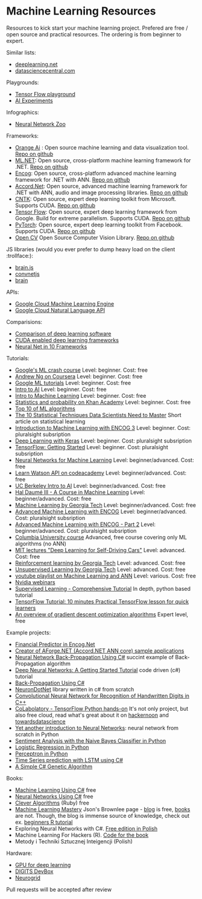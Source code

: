 # Machine Learning Resources
Resources to kick start your machine learning project. 
Prefered are free / open source and practical resources. 
The ordering is from beginner to expert.

Similar lists:
- [deeplearning.net](http://deeplearning.net/)
- [datasciencecentral.com](https://www.datasciencecentral.com/profiles/blogs/15-deep-learning-tutorials)

Playgrounds:
- [Tensor Flow playground](https://playground.tensorflow.org/#activation=tanh&batchSize=10&dataset=circle&regDataset=reg-plane&learningRate=0.03&regularizationRate=0&noise=0&networkShape=4,2&seed=0.46357&showTestData=false&discretize=false&percTrainData=50&x=true&y=true&xTimesY=false&xSquared=false&ySquared=false&cosX=false&sinX=false&cosY=false&sinY=false&collectStats=false&problem=classification&initZero=false&hideText=false)
- [AI Experiments](https://experiments.withgoogle.com/collection/ai)

Infographics:
- [Neural Network Zoo](http://www.asimovinstitute.org/neural-network-zoo/)

Frameworks:
- [Orange Ai](https://orange.biolab.si/) : Open source machine learning and data visualization tool. [Repo on github](https://github.com/biolab/orange3)
- [ML.NET](https://www.microsoft.com/net/learn/apps/machine-learning-and-ai/ml-dotnet): Open source, cross-platform machine learning framework for .NET. [Repo on github](https://github.com/dotnet/machinelearning)
- [Encog](https://www.heatonresearch.com/encog/): Open source, cross-platform advanced machine learning framework for .NET with ANN. [Repo on github](https://github.com/encog/encog-dotnet-core)
- [Accord.Net](http://accord-framework.net/): Open source, advanced machine learning framework for .NET with ANN, audio and image processing libraries. [Repo on github](https://github.com/accord-net/framework)
- [CNTK](https://www.microsoft.com/en-us/cognitive-toolkit/): Open source, expert deep learning toolkit from Microsoft. Supports CUDA. [Repo on github](https://github.com/Microsoft/CNTK)
- [Tensor Flow](https://www.tensorflow.org/): Open source, expert deep learning framework from Google. Build for extreme parallelism. Supports CUDA. [Repo on github](https://github.com/vahidk/EffectiveTensorflow)
- [PyTorch](https://facebook.ai/developers/tools#frameworks): Open source, expert deep learning toolkit from Facebook. Supports CUDA. [Repo on github](https://github.com/pytorch/pytorch)
- [Open CV](https://opencv.org) Open Source Computer Vision Library. [Repo on github](https://github.com/opencv/opencv)

JS libraries (would you ever prefer to dump heavy load on the client :trollface:):
- [brain.js](https://github.com/BrainJS/brain.js)
- [convnetjs](https://github.com/karpathy/convnetjs)
- [brain](https://github.com/harthur/brain)

APIs:
- [Google Cloud Machine Learning Engine](https://cloud.google.com/ml-engine/)
- [Google Cloud Natural Language API](https://cloud.google.com/natural-language/)

Comparisions:
- [Comparison of deep learning software](https://en.wikipedia.org/wiki/Comparison_of_deep_learning_software)
- [CUDA enabled deep learning frameworks](https://www.nvidia.com/en-us/deep-learning-ai/developer/)
- [Neural Net in 10 Frameworks](https://medium.com/@iliakarmanov/neural-net-in-8-frameworks-lessons-learned-6a5e8e78b481)

Tutorials:

- [Google's ML crash course](https://developers.google.com/machine-learning/crash-course/) Level: beginner. Cost: free
- [Andrew Ng on Coursera](https://www.coursera.org/learn/machine-learning) Level: beginner. Cost: free
- [Google ML tutorials](https://ai.google/education/) Level: beginner. Cost: free
- [Intro to AI](https://eu.udacity.com/course/intro-to-artificial-intelligence--cs271) Level: beginner. Cost: free
- [Intro to Machine Learning](https://eu.udacity.com/course/intro-to-machine-learning--ud120) Level: beginner. Cost: free
- [Statistics and probability on Khan Academy](https://www.khanacademy.org/math/statistics-probability) Level: beginner. Cost: free
- [Top 10 of ML algorithms](https://www.kdnuggets.com/2016/08/10-algorithms-machine-learning-engineers.html)
- [The 10 Statistical Techniques Data Scientists Need to Master](https://medium.com/cracking-the-data-science-interview/the-10-statistical-techniques-data-scientists-need-to-master-1ef6dbd531f7) Short article on statistical learning
- [Introduction to Machine Learning with ENCOG 3](https://app.pluralsight.com/library/courses/introduction-to-machine-learning-encog/table-of-contents) Level: beginner. Cost: pluralsight subsription
- [Deep Learning with Keras](https://app.pluralsight.com/library/courses/introduction-to-machine-learning-encog/table-of-contents) Level: beginner. Cost: pluralsight subsription
- [TensorFlow: Getting Started](https://app.pluralsight.com/library/courses/tensorflow-getting-started/table-of-contents) Level: beginner. Cost: pluralsight subsription
- [Neural Networks for Machine Learning](https://www.coursera.org/course/neuralnets) Level: beginner/advanced. Cost: free
- [Learn Watson API on codeacademy](https://www.codecademy.com/learn/ibm-watson) Level: beginner/advanced. Cost: free
- [UC Berkeley Intro to AI](http://ai.berkeley.edu/lecture_videos.html) Level: beginner/advanced. Cost: free
- [Hal Daumé III - A Course in Machine Learning](http://ciml.info/dl/v0_99/ciml-v0_99-all.pdf) Level: beginner/advanced. Cost: free
- [Machine Learning by Georgia Tech](https://udacity.com/course/machine-learning--ud262) Level: beginner/advanced. Cost: free
- [Advanced Machine Learning with ENCOG](https://app.pluralsight.com/library/courses/advanced-machine-learning-encog/table-of-contents) Level: beginner/advanced. Cost: pluralsight subsription
- [Advanced Machine Learning with ENCOG - Part 2](https://app.pluralsight.com/library/courses/advanced-machine-learning-encog-pt2/table-of-contents) Level: beginner/advanced. Cost: pluralsight subsription
- [Columbia University course](https://www.class-central.com/course/edx-machine-learning-7231) Advanced, free course covering only ML algorithms (no ANN)
- [MIT lectures "Deep Learning for Self-Driving Cars"](https://selfdrivingcars.mit.edu/) Level: advanced. Cost: free
- [Reinforcement learning by Georgia Tech](https://eu.udacity.com/course/reinforcement-learning--ud600) Level: advanced. Cost: free
- [Unsupervised Learning by Georgia Tech](https://eu.udacity.com/course/machine-learning-unsupervised-learning--ud741) Level: advanced. Cost: free
- [youtube playlist on Machine Learning and ANN](https://visualstudiomagazine.com/Articles/2013/08/01/Neural-Network-Back-Propagation-Using-C.aspx?Page=1) Level: various. Cost: free
- [Nvidia webinars](http://www.nvidia.com/object/webinar-portal.html)
- [Supervised Learning - Comprehensive Tutorial](https://www.datasciencecentral.com/profiles/blogs/supervised-learning) In depth, python based tutorial
- [TensorFlow Tutorial: 10 minutes Practical TensorFlow lesson for quick learners](http://cv-tricks.com/artificial-intelligence/deep-learning/deep-learning-frameworks/tensorflow-tutorial/)
- [An overview of gradient descent optimization algorithms](http://ruder.io/optimizing-gradient-descent/index.html#adadelta) Expert level, free

Example projects:
- [Financial Predictor in Encog.Net](https://www.codeproject.com/Articles/175777/Financial-predictor-via-neural-network)
- [Creator of AForge.NET (Accord.NET ANN core) sample applications](https://www.codeproject.com/Articles/16447/Neural-Networks-on-C)
- [Neural Network Back-Propagation Using C#](https://visualstudiomagazine.com/Articles/2013/08/01/Neural-Network-Back-Propagation-Using-C.aspx?Page=1) succint example of Back-Propagation algorithm
- [Deep Neural Networks: A Getting Started Tutorial](https://visualstudiomagazine.com/articles/2014/06/01/deep-neural-networks.aspx) code driven (c#) tutorial
- [Back-Propagation Using C#](https://visualstudiomagazine.com/Articles/2015/04/01/Back-Propagation-Using-C.aspx?Page=1)
- [NeuronDotNet](https://github.com/trarck/NeuronDotNet) library written in c# from scratch
- [Convolutional Neural Network for Recognition of Handwritten Digits in C++](https://www.codeproject.com/Articles/16650/Neural-Network-for-Recognition-of-Handwritten-Digi)
- [CoLabolatory - TensorFlow Python hands-on](https://colab.research.google.com/notebooks/welcome.ipynb#scrollTo=-Rh3-Vt9Nev9) It's not only project, but also free cloud, read what's great about it on [hackernoon](https://hackernoon.com/train-your-machine-learning-models-on-googles-gpus-for-free-forever-a41bd309d6ad) and [towardsdatascience](https://towardsdatascience.com/neural-networks-with-google-colaboratory-artificial-intelligence-getting-started-713b5eb07f14)
- [Yet another introduction to Neural Networks](https://github.com/bhimmetoglu/talks-and-lectures/blob/master/MachineLearning/mnist/mnist_blog.ipynb): neural network from scratch in Python
- [Sentiment Analysis with the Naive Bayes Classifier in Python](http://ataspinar.com/2016/02/15/sentiment-analysis-with-the-naive-bayes-classifier/)
- [Logistic Regression in Python](http://ataspinar.com/2016/05/07/regression-logistic-regression-and-maximum-entropy-part-2-code-examples/)
- [Perceptron in Python](http://ataspinar.com/2016/12/22/the-perceptron/)
- [Time Series prediction with LSTM using C#](https://bhrnjica.net/2017/12/07/cntk-106-tutorial-time-series-prediction-with-lstm-using-c/)
- [A Simple C# Genetic Algorithm](https://www.codeproject.com/Articles/3172/A-Simple-C-Genetic-Algorithm)

Books:
- [Machine Learning Using C#](https://www.syncfusion.com/ebooks/machine) free
- [Neural Networks Using C#](https://www.syncfusion.com/ebooks/neuralnetworks) free
- [Clever Algorithms](https://pl.scribd.com/document/47728903/Jason-Brownlee-Clever-Algorithms) (Ruby) free
- [Machine Learning Mastery](https://machinelearningmastery.com/start-here/) Json's Brownlee page - [blog](https://machinelearningmastery.com/blog/) is free, [books](https://machinelearningmastery.com/products/) are not. Though, the blog is immense source of knowledge, check out ex. [beginners R tutorial](https://machinelearningmastery.com/machine-learning-in-r-step-by-step/)
- Exploring Neural Networks with C#. [Free edition in Polish](http://otworzksiazke.pl/images/ksiazki/odkrywanie_wlasciwosci_sieci_neuronowych/odkrywanie_wlasciwosci_sieci_neuronowych.pdf)
- Machine Learning For Hackers (R). [Code for the book](https://github.com/johnmyleswhite/ML_for_Hackers)
- Metody i Techniki Sztucznej Inteigencji (Polish)

Hardware:
- [GPU for deep learning](https://hardwarerecs.stackexchange.com/questions/1606/gpu-for-deep-learning/1609#1609)
- [DIGITS DevBox](https://developer.nvidia.com/devbox)
- [Neurogrid](https://news.stanford.edu/pr/2014/pr-neurogrid-boahen-engineering-042814.html)

Pull requests will be accepted after review
